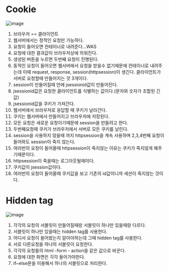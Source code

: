 # Cookie
![image](https://user-images.githubusercontent.com/62687865/141805044-3376b46d-771b-44d5-afec-cb7e21f84dba.png)
1. 브라우저 == 클라이언트
2. 웹서버에서는 정적인 요청만 가능하다.
3. 요청이 들어오면 컨테이너로 내려준다...WAS
4. 요청에 대한 결과값이 브라우저상에 띄워진다.
5. 생성된 버튼을 누르면 두번째 요청이 진행된다.
6. 동적인 요청이 들어오면 웹서버에서 요청을 받을수 없기때문에 컨테이너로 내려주는데 이때 request, response, session(httpsession)이 생긴다. 클라이언트가 서버로 요청할때 만들어지는 것 3개이다.
7. session이 만들어질때 안에 jsessionid값이 만들어진다.
8. jsessionid값은 요청한 클라이언트를 식별하는 값이다.(문자와 숫자가 조합된 긴 값)
9. jsessionid값을 쿠키가 가져간다.
10. 웹서버에서 브라우저로 응답할 때 쿠키가 날라간다.
11. 쿠키는 웹서버에서 만들어지고 브라우저에 저장된다.
12. 모든 요청은 새로운 요청이기때문에 session을 만들려고 한다.
13. 두번째요청때 쿠키가 브라우저에서 서버로 모든 쿠키를 날린다.
14. session을 사용하지 않을때 까지 httpsession을 계속 사용하며 2,3,4번째 요청이 들어와도 session이 죽지 않는다.
15. 여러번의 요청이 들어올때 httpsession이 죽지않는 이유는 쿠키가 죽지않게 해주기때문이다.
16. httpsession이 죽을때는 로그아웃될때이다.
17. 쿠키값이 jsession값이다.
18. 여러번의 요청이 들어올때 쿠키값을 보고 기존의 id값이니까 세션이 죽지않는 것이다.

# Hidden tag
![image](https://user-images.githubusercontent.com/62687865/141815367-8f88a617-ca5c-4ac6-bbac-accd12b48515.png)
1. 각각의 요청의 서블릿이 만들어질때랑 서블릿이 하나만 있을때랑 다르다.
2. 서블릿이 하나만 있을때는 hidden tag를 사용한다.
3. 어디서 요청이 들어왔는지 알아야하는데 그때 hidden tag를 사용한다.
4. 서로 다른요청을 하나의 서블릿이 요청한다.
5. 각각의 요청들의 html -form - action을 같은 값으로 바꾼다.
6. 요청에 대한 화면은 각각 들어가야한다.
7. if~else문을 이용해서 하나의 서블릿으로 처리한다.



